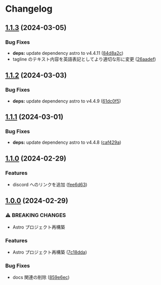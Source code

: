 # Changelog

## [1.1.3](https://github.com/2rabs/nito.club/compare/v1.1.2...v1.1.3) (2024-03-05)


### Bug Fixes

* **deps:** update dependency astro to v4.4.11 ([84d8a2c](https://github.com/2rabs/nito.club/commit/84d8a2c326db5cdf9a714122c6b38bcb7b03c5d7))
* tagline のテキスト内容を英語表記としてより適切な形に変更 ([26aadef](https://github.com/2rabs/nito.club/commit/26aadef354bd6375e295016cb88a1b561e905d12))

## [1.1.2](https://github.com/2rabs/nito.club/compare/v1.1.1...v1.1.2) (2024-03-03)


### Bug Fixes

* **deps:** update dependency astro to v4.4.9 ([61dc0f5](https://github.com/2rabs/nito.club/commit/61dc0f5afadce4be83558ca31016a42bce4a9add))

## [1.1.1](https://github.com/2rabs/nito.club/compare/v1.1.0...v1.1.1) (2024-03-01)


### Bug Fixes

* **deps:** update dependency astro to v4.4.8 ([caf429a](https://github.com/2rabs/nito.club/commit/caf429a5fe9849bde68e696d4de66a24d38b8ba3))

## [1.1.0](https://github.com/2rabs/nito.club/compare/v1.0.0...v1.1.0) (2024-02-29)


### Features

* discord へのリンクを追加 ([fee6d63](https://github.com/2rabs/nito.club/commit/fee6d63bca58a30ca82ef30808c2d51bf3f3aaa9))

## [1.0.0](https://github.com/2rabs/nito.club/compare/v0.1.0...v1.0.0) (2024-02-29)


### ⚠ BREAKING CHANGES

* Astro プロジェクト再構築

### Features

* Astro プロジェクト再構築 ([7c18dda](https://github.com/2rabs/nito.club/commit/7c18dda768fa4dd07fb2e3d661bfe2186e6759f7))


### Bug Fixes

* docs 関連の削除 ([859e6ec](https://github.com/2rabs/nito.club/commit/859e6ecbfd5b99ddaa71d4357890105cd916e2e1))
